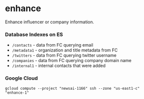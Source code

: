 # enhance

Enhance influencer or company information.

### Database Indexes on ES

- `/contacts` - data from FC querying email
- `/metadata1` - organization and title metadata from FC
- `/twitters` - data from FC querying twitter username
- `/companies` - data from FC querying company domain name
- `/internal1` - internal contacts that were added

### Google Cloud

`gcloud compute --project "newsai-1166" ssh --zone "us-east1-c" "enhance-1"`
